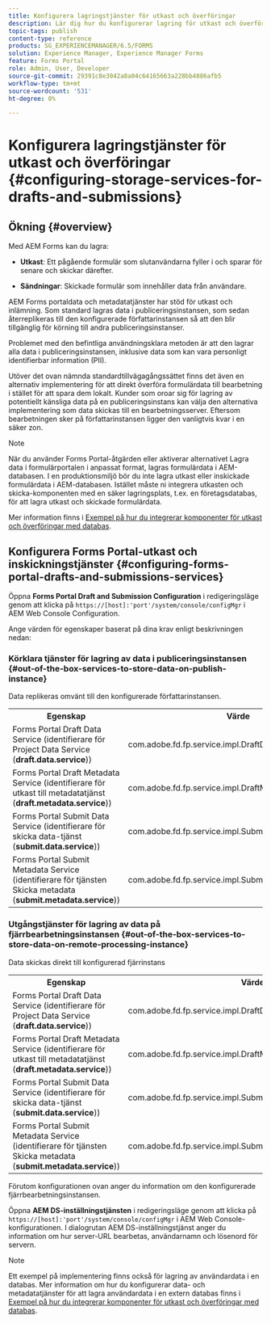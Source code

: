 ```yaml
---
title: Konfigurera lagringstjänster för utkast och överföringar
description: Lär dig hur du konfigurerar lagring för utkast och överföringar
topic-tags: publish
content-type: reference
products: SG_EXPERIENCEMANAGER/6.5/FORMS
solution: Experience Manager, Experience Manager Forms
feature: Forms Portal
role: Admin, User, Developer
source-git-commit: 29391c8e3042a8a04c64165663a228bb4886afb5
workflow-type: tm+mt
source-wordcount: '531'
ht-degree: 0%

---
```


# Konfigurera lagringstjänster för utkast och överföringar {#configuring-storage-services-for-drafts-and-submissions}

## Ökning {#overview}

Med AEM Forms kan du lagra:

* **Utkast**: Ett pågående formulär som slutanvändarna fyller i och sparar för senare och skickar därefter.

* **Sändningar**: Skickade formulär som innehåller data från användare.

AEM Forms portaldata och metadatatjänster har stöd för utkast och inlämning. Som standard lagras data i publiceringsinstansen, som sedan återreplikeras till den konfigurerade författarinstansen så att den blir tillgänglig för körning till andra publiceringsinstanser.

Problemet med den befintliga användningsklara metoden är att den lagrar alla data i publiceringsinstansen, inklusive data som kan vara personligt identifierbar information (PII).

Utöver det ovan nämnda standardtillvägagångssättet finns det även en alternativ implementering för att direkt överföra formulärdata till bearbetning i stället för att spara dem lokalt. Kunder som oroar sig för lagring av potentiellt känsliga data på en publiceringsinstans kan välja den alternativa implementering som data skickas till en bearbetningsserver. Eftersom bearbetningen sker på författarinstansen ligger den vanligtvis kvar i en säker zon.

>[!NOTE]
>
>När du använder Forms Portal-åtgärden eller aktiverar alternativet Lagra data i formulärportalen i anpassat format, lagras formulärdata i AEM-databasen. I en produktionsmiljö bör du inte lagra utkast eller inskickade formulärdata i AEM-databasen. Istället måste ni integrera utkasten och skicka-komponenten med en säker lagringsplats, t.ex. en företagsdatabas, för att lagra utkast och skickade formulärdata.
>
>Mer information finns i [Exempel på hur du integrerar komponenter för utkast och överföringar med databas](/help/forms/using/integrate-draft-submission-database.md).

## Konfigurera Forms Portal-utkast och inskickningstjänster {#configuring-forms-portal-drafts-and-submissions-services}

Öppna **Forms Portal Draft and Submission Configuration** i redigeringsläge genom att klicka på `https://[host]:'port'/system/console/configMgr` i AEM Web Console Configuration.

Ange värden för egenskaper baserat på dina krav enligt beskrivningen nedan:

### Körklara tjänster för lagring av data i publiceringsinstansen {#out-of-the-box-services-to-store-data-on-publish-instance}

Data replikeras omvänt till den konfigurerade författarinstansen.

<table>
 <tbody>
  <tr>
   <th>Egenskap</th>
   <th>Värde</th>
  </tr>
  <tr>
   <td>Forms Portal Draft Data Service (identifierare för Project Data Service (<strong>draft.data.service</strong>))</td>
   <td>com.adobe.fd.fp.service.impl.DraftDataServiceImpl<br /> </td>
  </tr>
  <tr>
   <td>Forms Portal Draft Metadata Service (identifierare för utkast till metadatatjänst (<strong>draft.metadata.service</strong>))</td>
   <td>com.adobe.fd.fp.service.impl.DraftMetadataServiceImpl<br /> </td>
  </tr>
  <tr>
   <td>Forms Portal Submit Data Service (identifierare för skicka data-tjänst (<strong>submit.data.service</strong>))</td>
   <td>com.adobe.fd.fp.service.impl.SubmitDataServiceImpl<br /> </td>
  </tr>
  <tr>
   <td>Forms Portal Submit Metadata Service (identifierare för tjänsten Skicka metadata (<strong>submit.metadata.service</strong>))</td>
   <td>com.adobe.fd.fp.service.impl.SubmitMetadataServiceImpl<br /> </td>
  </tr>
 </tbody>
</table>

### Utgångstjänster för lagring av data på fjärrbearbetningsinstansen {#out-of-the-box-services-to-store-data-on-remote-processing-instance}

Data skickas direkt till konfigurerad fjärrinstans

<table>
 <tbody>
  <tr>
   <th>Egenskap</th>
   <th>Värde</th>
  </tr>
  <tr>
   <td>Forms Portal Draft Data Service (identifierare för Project Data Service (<strong>draft.data.service</strong>))</td>
   <td>com.adobe.fd.fp.service.impl.DraftDataServiceRemoteImpl<br /> </td>
  </tr>
  <tr>
   <td>Forms Portal Draft Metadata Service (identifierare för utkast till metadatatjänst (<strong>draft.metadata.service</strong>))</td>
   <td>com.adobe.fd.fp.service.impl.DraftMetadataServiceRemoteImpl<br /> </td>
  </tr>
  <tr>
   <td>Forms Portal Submit Data Service (identifierare för skicka data-tjänst (<strong>submit.data.service</strong>))</td>
   <td>com.adobe.fd.fp.service.impl.SubmitDataServiceRemoteImpl<br /> </td>
  </tr>
  <tr>
   <td>Forms Portal Submit Metadata Service (identifierare för tjänsten Skicka metadata (<strong>submit.metadata.service</strong>))</td>
   <td>com.adobe.fd.fp.service.impl.SubmitMetadataServiceRemoteImpl<br /> </td>
  </tr>
 </tbody>
</table>

Förutom konfigurationen ovan anger du information om den konfigurerade fjärrbearbetningsinstansen.

Öppna **AEM DS-inställningstjänsten** i redigeringsläge genom att klicka på `https://[host]:'port'/system/console/configMgr` i AEM Web Console-konfigurationen. I dialogrutan AEM DS-inställningstjänst anger du information om hur server-URL bearbetas, användarnamn och lösenord för servern.

>[!NOTE]
>
>Ett exempel på implementering finns också för lagring av användardata i en databas. Mer information om hur du konfigurerar data- och metadatatjänster för att lagra användardata i en extern databas finns i [Exempel på hur du integrerar komponenter för utkast och överföringar med databas](/help/forms/using/integrate-draft-submission-database.md).
